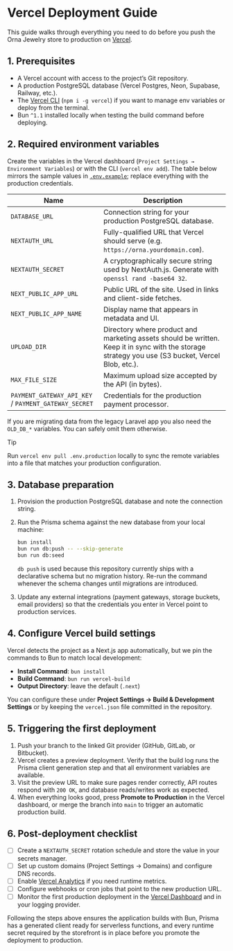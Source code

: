 # Vercel Deployment Guide

This guide walks through everything you need to do before you push the Orna Jewelry store to production on [Vercel](https://vercel.com/).

## 1. Prerequisites

- A Vercel account with access to the project’s Git repository.
- A production PostgreSQL database (Vercel Postgres, Neon, Supabase, Railway, etc.).
- The [Vercel CLI](https://vercel.com/docs/cli) (`npm i -g vercel`) if you want to manage env variables or deploy from the terminal.
- Bun `^1.1` installed locally when testing the build command before deploying.

## 2. Required environment variables

Create the variables in the Vercel dashboard (`Project Settings → Environment Variables`) or with the CLI (`vercel env add`). The table below mirrors the sample values in [`.env.example`](../../.env.example); replace everything with the production credentials.

| Name                                                 | Description                                                                                                                                       |
| ---------------------------------------------------- | ------------------------------------------------------------------------------------------------------------------------------------------------- |
| `DATABASE_URL`                                       | Connection string for your production PostgreSQL database.                                                                                        |
| `NEXTAUTH_URL`                                       | Fully-qualified URL that Vercel should serve (e.g. `https://orna.yourdomain.com`).                                                                |
| `NEXTAUTH_SECRET`                                    | A cryptographically secure string used by NextAuth.js. Generate with `openssl rand -base64 32`.                                                   |
| `NEXT_PUBLIC_APP_URL`                                | Public URL of the site. Used in links and client-side fetches.                                                                                    |
| `NEXT_PUBLIC_APP_NAME`                               | Display name that appears in metadata and UI.                                                                                                     |
| `UPLOAD_DIR`                                         | Directory where product and marketing assets should be written. Keep it in sync with the storage strategy you use (S3 bucket, Vercel Blob, etc.). |
| `MAX_FILE_SIZE`                                      | Maximum upload size accepted by the API (in bytes).                                                                                               |
| `PAYMENT_GATEWAY_API_KEY` / `PAYMENT_GATEWAY_SECRET` | Credentials for the production payment processor.                                                                                                 |

If you are migrating data from the legacy Laravel app you also need the `OLD_DB_*` variables. You can safely omit them otherwise.

> [!TIP]
> Run `vercel env pull .env.production` locally to sync the remote variables into a file that matches your production configuration.

## 3. Database preparation

1. Provision the production PostgreSQL database and note the connection string.
2. Run the Prisma schema against the new database from your local machine:

   ```bash
   bun install
   bun run db:push -- --skip-generate
   bun run db:seed
   ```

   `db push` is used because this repository currently ships with a declarative schema but no migration history. Re-run the command whenever the schema changes until migrations are introduced.

3. Update any external integrations (payment gateways, storage buckets, email providers) so that the credentials you enter in Vercel point to production services.

## 4. Configure Vercel build settings

Vercel detects the project as a Next.js app automatically, but we pin the commands to Bun to match local development:

- **Install Command**: `bun install`
- **Build Command**: `bun run vercel-build`
- **Output Directory**: leave the default (`.next`)

You can configure these under **Project Settings → Build & Development Settings** or by keeping the `vercel.json` file committed in the repository.

## 5. Triggering the first deployment

1. Push your branch to the linked Git provider (GitHub, GitLab, or Bitbucket).
2. Vercel creates a preview deployment. Verify that the build log runs the Prisma client generation step and that all environment variables are available.
3. Visit the preview URL to make sure pages render correctly, API routes respond with `200 OK`, and database reads/writes work as expected.
4. When everything looks good, press **Promote to Production** in the Vercel dashboard, or merge the branch into `main` to trigger an automatic production build.

## 6. Post-deployment checklist

- [ ] Create a `NEXTAUTH_SECRET` rotation schedule and store the value in your secrets manager.
- [ ] Set up custom domains (Project Settings → Domains) and configure DNS records.
- [ ] Enable [Vercel Analytics](https://vercel.com/docs/analytics) if you need runtime metrics.
- [ ] Configure webhooks or cron jobs that point to the new production URL.
- [ ] Monitor the first production deployment in the [Vercel Dashboard](https://vercel.com/dashboard) and in your logging provider.

Following the steps above ensures the application builds with Bun, Prisma has a generated client ready for serverless functions, and every runtime secret required by the storefront is in place before you promote the deployment to production.

